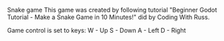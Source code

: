 Snake game
This game was created by following tutorial "Beginner Godot Tutorial - Make a Snake Game in 10 Minutes!" did by Coding With Russ.

Game control is set to keys:
  W - Up
  S - Down
  A - Left
  D - Right
